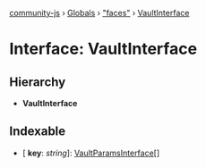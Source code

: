 [community-js](../README.md) › [Globals](../globals.md) › ["faces"](../modules/_faces_.md) › [VaultInterface](_faces_.vaultinterface.md)

# Interface: VaultInterface

## Hierarchy

* **VaultInterface**

## Indexable

* \[ **key**: *string*\]: [VaultParamsInterface](_faces_.vaultparamsinterface.md)[]
